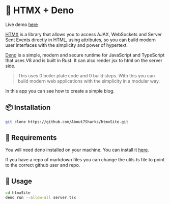 # 🚀 HTMX + Deno 
Live demo [here](https://htmxexample.deno.dev/)

[HTMX](https://htmx.org) is a library that allows you to access AJAX, WebSockets and Server Sent Events directly in HTML, using attributes, so you can build modern user interfaces with the simplicity and power of hypertext.

[Deno](https://deno.land) is a simple, modern and secure runtime for JavaScript and TypeScript that uses V8 and is built in Rust. It can also render jsx to html on the server side. 

> This uses 0 boiler plate code and 0 build steps. With this you can build modern web applications with the simplicity in a modular way.

In this app you can see how to create a simple blog.

## 📦 Installation
```bash
git clone https://github.com/About7Sharks/htmxSite.git
```
## 📝 Requirements
You will need deno installed on your machine. You can install it [here](https://deno.land/#installation).

If you have a repo of markdown files you can change the utils.ts file to point to the correct github user and repo.
## 📝 Usage
```bash
cd htmxSite
deno run --allow-all server.tsx
```


